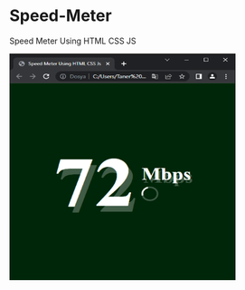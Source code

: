 # Speed-Meter
Speed Meter Using HTML CSS JS
<p>
<img src="https://github.com/taner-culha/Speed-Meter/blob/main/mbps.png" alt="mbps" width="400" height="400">
